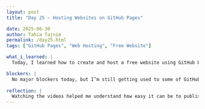 ```yaml
---
layout: post
title: "Day 25 – Hosting Websites on GitHub Pages"

date: 2025-06-30
author: Tahia Tajnim
permalink: /day25.html
tags: ["GitHub Pages", "Web Hosting", "Free Website"]   

what_i_learned: |
  Today, I learned how to create and host a free website using GitHub Pages. The tutorial walked through setting up a GitHub repository, uploading HTML files, and enabling GitHub Pages from the repository settings. I discovered that GitHub Pages can host personal, project, or organization websites for free. I also learned how to use the index.html file as the homepage and understood the role of branch selection (like main or gh-pages) in publishing a site. This process doesn't require a custom domain, but I can connect one if I want. This task also gave me useful knowledge that I can apply directly to my current project. Our graduate mentor also suggested this idea, which made it easier to connect the tutorial to our real work.

blockers: |  
  No major blockers today, but I’m still getting used to some of GitHub’s interface elements when working with repositories and settings. It took a bit of time to find where to enable GitHub Pages.
  
reflection: |
  Watching the videos helped me understand how easy it can be to publish a static website without paying for hosting. I feel more confident using GitHub not just for coding, but also as a tool to share content and projects with others online. I plan to try building a basic portfolio page to apply what I learned today. I’m also excited to use this skill to improve our ongoing group project by possibly creating a GitHub-hosted project site.
---
```



